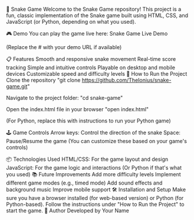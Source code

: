 🐍 Snake Game
Welcome to the Snake Game repository! This project is a fun, classic implementation of the Snake game built using HTML, CSS, and JavaScript (or Python, depending on what you used).

🎮 Demo
You can play the game live here: Snake Game Live Demo

(Replace the # with your demo URL if available)

📋 Features
Smooth and responsive snake movement
Real-time score tracking
Simple and intuitive controls
Playable on desktop and mobile devices
Customizable speed and difficulty levels
🚀 How to Run the Project
Clone the repository
"git clone https://github.com/TheIonius/snake-game.git"

Navigate to the project folder:
"cd snake-game"

Open the index.html file in your browser
"open index.html"

(For Python, replace this with instructions to run your Python game)

🕹️ Game Controls
Arrow keys: Control the direction of the snake
Space: Pause/Resume the game
(You can customize these based on your game's controls)

📦 Technologies Used
HTML/CSS: For the game layout and design
JavaScript: For the game logic and interactions (Or Python if that's what you used)
📚 Future Improvements
Add more difficulty levels
Implement different game modes (e.g., timed mode)
Add sound effects and background music
Improve mobile support
🛠️ Installation and Setup
Make sure you have a browser installed (for web-based version) or Python (for Python-based).
Follow the instructions under "How to Run the Project" to start the game.
👤 Author
Developed by Your Name
